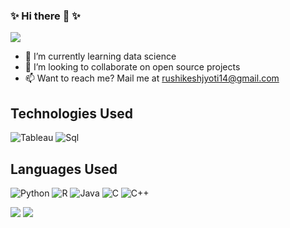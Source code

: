 ### ✨ Hi there 👋 ✨

<!--
**Ishgar14/Ishgar14** is a ✨ _special_ ✨ repository because its `README.md` (this file) appears on your GitHub profile.

Here are some ideas to get you started:
-->
![](https://komarev.com/ghpvc/?username=Ishgar14)

<!-- - 🔭 I’m currently working on ... -->
<!-- - 💬 Ask me about ... -->
- 🌱 I’m currently learning data science
- 👯 I’m looking to collaborate on open source projects
- 📫 Want to reach me? Mail me at rushikeshjyoti14@gmail.com

## Technologies Used
![Tableau](https://img.shields.io/badge/Tableau-Dashboard-white)
![Sql](https://img.shields.io/badge/MySql-DBMS-yellow)

## Languages Used
![Python](https://img.shields.io/badge/Python-3.9-green)
![R](https://img.shields.io/badge/R-4.0.4-blue)
![Java](https://img.shields.io/badge/Java-12-orange)
![C](https://img.shields.io/badge/C-99-blue)
![C++](https://img.shields.io/badge/C++-14-blue)


<img src="https://github-readme-stats.vercel.app/api?username=Ishgar14&show_icons=true&theme=radical">
<img src="https://github-readme-stats-anuraghazra1.vercel.app/api/top-langs/?username=Ishgar14&layout=compact&theme=radical">
